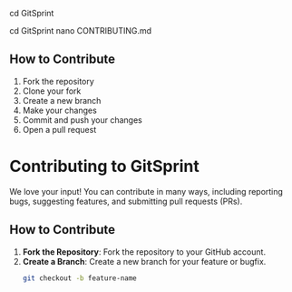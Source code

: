 cd GitSprint

cd GitSprint
nano CONTRIBUTING.md

## How to Contribute

1. Fork the repository
2. Clone your fork
3. Create a new branch
4. Make your changes
5. Commit and push your changes
6. Open a pull request

# Contributing to GitSprint

We love your input! You can contribute in many ways, including reporting bugs, suggesting features, and submitting pull requests (PRs).

## How to Contribute

1. **Fork the Repository**: Fork the repository to your GitHub account.
2. **Create a Branch**: Create a new branch for your feature or bugfix.
   ```bash
   git checkout -b feature-name
